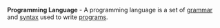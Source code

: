 **Programming Language** - A programming language is a set of [grammar](docs/Resources/Definitions/Grammar.md) and [syntax](docs/Resources/Definitions/Syntax.md) used to write [programs](docs/Resources/Definitions/Program.md).